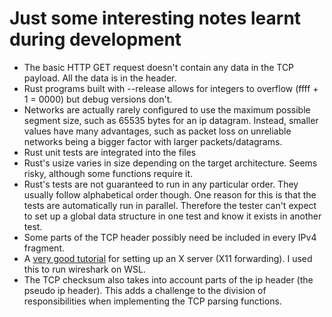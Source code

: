 # Just some interesting notes learnt during development
- The basic HTTP GET request doesn't contain any data in the TCP payload. All the data is in the header. 
- Rust programs built with --release allows for integers to overflow (ffff + 1 = 0000) but debug versions don't. 
- Networks are actually rarely configured to use the maximum possible segment size, such as 65535 bytes for an ip datagram. Instead, smaller values have many advantages, such as packet loss on unreliable networks being a bigger factor with larger packets/datagrams. 
- Rust unit tests are integrated into the files
- Rust's usize varies in size depending on the target architecture. Seems risky, although some functions require it. 
- Rust's tests are not guaranteed to run in any particular order. They usually follow alphabetical order though. One reason for this is that the tests are automatically run in parallel. Therefore the tester can't expect to set up a global data structure in one test and know it exists in another test. 
- Some parts of the TCP header possibly need be included in every IPv4 fragment.  
- A [very good tutorial](https://www.youtube.com/watch?v=4SZXbl9KVsw) for setting up an X server (X11 forwarding). I used this to run wireshark on WSL. 
- The TCP checksum also takes into account parts of the ip header (the pseudo ip header). This adds a challenge to the division of responsibilities when implementing the TCP parsing functions. 